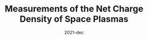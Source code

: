 ---
title: "Measurements of the Net Charge Density of Space Plasmas"
collection: publications
permalink: /publication/Shen2021b
date: 2021-dec
venue: 'J. Geophys. Res.: Space Phys.'
paperurl: '/files/papers/2021/Shen2021b - Measurements of the Net Charge Density of Space Plasmas.pdf'
link: 'https://doi.org/10.1029/2021JA029511'
citation: 'Shen, C., <b>Zhou, Y.</b>, Gao, L., Wang, X., Pu, Z., Escoubet, C. P., Burch, J. L. (2021). Measurements of the Net Charge Density of Space Plasmas. J. Geophys. Res.: Space Phys., 126, e2021JA029511. https://doi.org/10.1029/2021JA029511'
---
